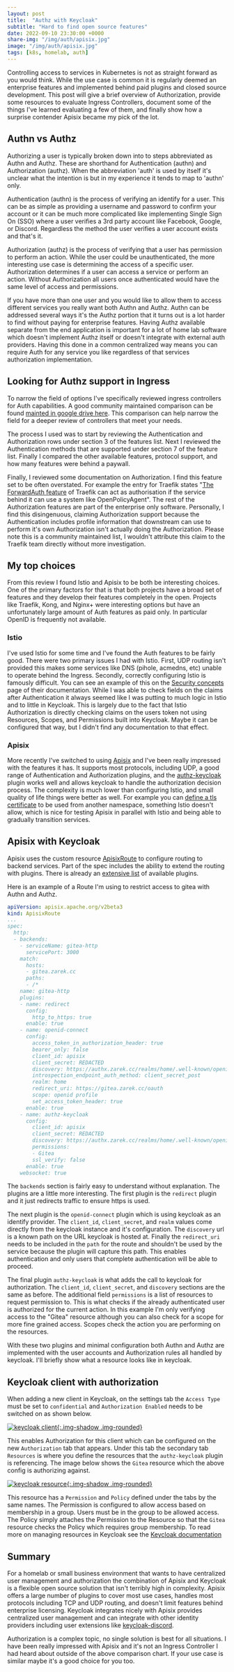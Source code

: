 ```yaml
---
layout: post
title:  "Authz with Keycloak"
subtitle: "Hard to find open source features"
date: 2022-09-10 23:30:00 +0000
share-img: "/img/auth/apisix.jpg"
image: "/img/auth/apisix.jpg"
tags: [k8s, homelab, auth]
---
```


Controlling access to services in Kubernetes is not as straight forward as you would think. While the use case is common it is regularly deemed an enterprise features and implemented behind paid plugins and closed source development. This post will give a brief overview of Authorization, provide some resources to evaluate Ingress Controllers, document some of the things I've learned evaluating a few of them, and finally show how a surprise contender Apisix became my pick of the lot.

## Authn vs Authz

Authorizing a user is typically broken down into to steps abbreviated as Authn and Authz. These are shorthand for Authentication (authn) and Authorization (authz). When the abbreviation 'auth' is used by itself it's unclear what the intention is but in my experience it tends to map to 'authn' only.

Authentication (authn) is the process of verifying an identify for a user. This can be as simple as providing a username and password to confirm your account or it can be much more complicated like implementing Single Sign On (SSO) where a user verifies a 3rd party account like Facebook, Google, or Discord. Regardless the method the user verifies a user account exists and that's it.

Authorization (authz) is the process of verifying that a user has permission to perform an action. While the user could be unauthenticated, the more interesting use case is determining the access of a specific user. Authorization determines if a user can access a service or perform an action. Without Authorization all users once authenticated would have the same level of access and permissions.

If you have more than one user and you would like to allow them to access different services you really want both Authn and Authz. Authn can be addressed several ways it's the Authz portion that it turns out is a lot harder to find without paying for enterprise features. Having Authz available separate from the end application is important for a lot of home lab software which doesn't implement Authz itself or doesn't integrate with external auth providers. Having this done in a common centralized way means you can require Auth for any service you like regardless of that services authorization implementation.

## Looking for Authz support in Ingress

To narrow the field of options I've specifically reviewed ingress controllers for Auth capabilities. A good community maintained comparison can be found [mainted in google drive here](https://docs.google.com/spreadsheets/d/191WWNpjJ2za6-nbG4ZoUMXMpUK8KlCIosvQB0f-oq3k/edit#gid=907731238). This comparison can help narrow the field for a deeper review of controllers that meet your needs.

The process I used was to start by reviewing the Authentication and Authorization rows under section 3 of the features list. Next I reviewed the Authentication methods that are supported under section 7 of the feature list. Finally I compared the other available features, protocol support, and how many features were behind a paywall.

Finally, I reviewed some documentation on Authorization. I find this feature set to be often overstated. For example the entry for Traefik states "[The ForwardAuth feature](https://doc.traefik.io/traefik/v2.0/middlewares/forwardauth/) of Traefik can act as authorisation if the service behind it can use a system like OpenPolicyAgent". The rest of the Authorization features are part of the enterprise only software. Personally, I find this disingenuous, claiming Authorization support because the Authentication includes profile information that downstream can use to perform it's own Authorization isn't actually doing the Authorization. Please note this is a community maintained list, I wouldn't attribute this claim to the Traefik team directly without more investigation.

## My top choices

From this review I found Istio and Apisix to be both be interesting choices. One of the primary factors for that is that both projects have a broad set of features and they develop their features completely in the open. Projects like Traefik, Kong, and Nginx+ were interesting options but have an unfortunately large amount of Auth features as paid only. In particular OpenID is frequently not available.

### Istio

I've used Istio for some time and I've found the Auth features to be fairly good. There were two primary issues I had with Istio. First, UDP routing isn't provided this makes some services like DNS (pihole, acmedns, etc) unable to operate behind the Ingress. Secondly, correctly configuring Istio is famously difficult. You can see an example of this on the [Security concepts](https://istio.io/latest/docs/concepts/security/#authentication) page of their documentation. While I was able to check fields on the claims after Authentication it always seemed like I was putting to much logic in Istio and to little in Keycloak. This is largely due to the fact that Istio Authorization is directly checking claims on the users token not using Resources, Scopes, and Permissions built into Keycloak. Maybe it can be configured that way, but I didn't find any documentation to that effect.

### Apisix

More recently I've switched to using [Apisix](https://github.com/apache/apisix) and I've been really impressed with the features it has. It supports most protocols, including UDP, a good range of Authentication and Authorization plugins, and the [authz-keycloak](https://apisix.apache.org/docs/apisix/plugins/authz-keycloak/) plugin works well and allows keycloak to handle the authorization decision process. The complexity is much lower than configuring Istio, and small quality of life things were better as well. For example you can [define a tls certificate](https://github.com/apache/apisix-ingress-controller/blob/master/docs/en/latest/concepts/apisix_tls.md) to be used from another namespace, something Istio doesn't allow, which is nice for testing Apisix in parallel with Istio and being able to gradually transition services.

## Apisix with Keycloak

Apisix uses the custom resource [ApisixRoute](https://github.com/apache/apisix-ingress-controller/blob/master/docs/en/latest/concepts/apisix_route.md) to configure routing to backend services. Part of the spec includes the ability to extend the routing with plugins. There is already an [extensive list](https://github.com/apache/apisix/tree/master/docs/en/latest/plugins) of available plugins.

Here is an example of a Route I'm using to restrict access to gitea with Authn and Authz.

```yaml
apiVersion: apisix.apache.org/v2beta3
kind: ApisixRoute
...
spec:
  http:
  - backends:
    - serviceName: gitea-http
      servicePort: 3000
    match:
      hosts:
      - gitea.zarek.cc
      paths:
      - /*
    name: gitea-http
    plugins:
    - name: redirect
      config:
        http_to_https: true
      enable: true
    - name: openid-connect
      config:
        access_token_in_authorization_header: true
        bearer_only: false
        client_id: apisix
        client_secret: REDACTED
        discovery: https://authx.zarek.cc/realms/home/.well-known/openid-configuration
        introspection_endpoint_auth_method: client_secret_post
        realm: home
        redirect_uri: https://gitea.zarek.cc/oauth
        scope: openid profile
        set_access_token_header: true
      enable: true
    - name: authz-keycloak
      config:
        client_id: apisix
        client_secret: REDACTED
        discovery: https://authx.zarek.cc/realms/home/.well-known/openid-configuration
        permissions:
        - Gitea
        ssl_verify: false
      enable: true
    websocket: true
```

The `backends` section is fairly easy to understand without explanation. The plugins are a little more interesting. The first plugin is the `redirect` plugin and it just redirects traffic to ensure https is used.

The next plugin is the `openid-connect` plugin which is using keycloak as an identify provider. The `client_id`, `client_secret`, and `realm` values come directly from the keycloak instance and it's configuration. The `discovery` url is a known path on the URL keycloak is hosted at. Finally the `redirect_uri` needs to be included in the `path` for the route and shouldn't be used by the service because the plugin will capture this path. This enables authentication and only users that complete authentication will be able to proceed.

The final plugin `authz-keycloak` is what adds the call to keycloak for authorization. The `client_id`, `client_secret`, and `discovery` sections are the same as before. The additional field `permissions` is a list of resources to request permission to. This is what checks if the already authenticated user is authorized for the current action. In this example I'm only verifying access to the "Gitea" resource although you can also check for a scope for more fine grained access. Scopes check the action you are performing on the resources.

With these two plugins and minimal configuration both Authn and Authz are implemented with the user accounts and Authorization rules all handled by keycloak. I'll briefly show what a resource looks like in keycloak.

## Keycloak client with authorization

When adding a new client in Keycloak, on the settings tab the `Access Type` must be set to `confidential` and `Authorization Enabled` needs to be switched on as shown below.

[![keycloak client](/img/auth/client_settings.png){:.img-shadow .img-rounded}](/img/auth/client_settings.png)

This enables Authorization for this client which can be configured on the new `Authorization` tab that appears. Under this tab the secondary tab `Resources` is where you define the resources that the `authz-keycloak` plugin is referencing. The image below shows the `Gitea` resource which the above config is authorizing against.

[![keycloak resource](/img/auth/authz_resources.png){:.img-shadow .img-rounded}](/img/auth/authz_resources.png)

This resource has a `Permission` and `Policy` defined under the tabs by the same names. The Permission is configured to allow access based on membership in a group. Users must be in the group to be allowed access. The Policy simply attaches the Permission to the Resource so that the `Gitea` resource checks the Policy which requires group membership. To read more on managing resources in Keycloak see the [Keycloak documentation](https://www.keycloak.org/docs/latest/authorization_services/index.html#_resource_server_overview)

## Summary

For a homelab or small business environment that wants to have centralized user management and authorization the combination of Apisix and Keycloak is a flexible open source solution that isn't terribly high in complexity. Apisix offers a large number of plugins to cover most use cases, handles most protocols including TCP and UDP routing, and doesn't limit features behind enterprise licensing. Keycloak integrates nicely with Apisix provides centralized user management and can integrate with other identity providers including user extensions like [keycloak-discord](https://github.com/wadahiro/keycloak-discord).

Authorization is a complex topic, no single solution is best for all situations. I have been really impressed with Apisix and it's not an Ingress Controller I had heard about outside of the above comparison chart. If your use case is similar maybe it's a good choice for you too.
